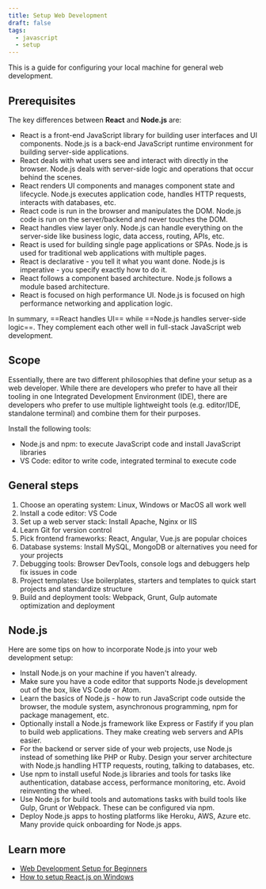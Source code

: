 ```yaml
---
title: Setup Web Development
draft: false
tags:
  - javascript
  - setup
---
```


This is a guide for configuring your local machine for general web development.

## Prerequisites

The key differences between **React** and **Node.js** are:

- React is a front-end JavaScript library for building user interfaces and UI components. Node.js is a back-end JavaScript runtime environment for building server-side applications.
- React deals with what users see and interact with directly in the browser. Node.js deals with server-side logic and operations that occur behind the scenes.
- React renders UI components and manages component state and lifecycle. Node.js executes application code, handles HTTP requests, interacts with databases, etc.
- React code is run in the browser and manipulates the DOM. Node.js code is run on the server/backend and never touches the DOM.
- React handles view layer only. Node.js can handle everything on the server-side like business logic, data access, routing, APIs, etc.
- React is used for building single page applications or SPAs. Node.js is used for traditional web applications with multiple pages.
- React is declarative - you tell it what you want done. Node.js is imperative - you specify exactly how to do it.
- React follows a component based architecture. Node.js follows a module based architecture.
- React is focused on high performance UI. Node.js is focused on high performance networking and application logic.

In summary, ==React handles UI== while ==Node.js handles server-side logic==. They complement each other well in full-stack JavaScript web development.

## Scope

Essentially, there are two different philosophies that define your setup as a web developer. While there are developers who prefer to have all their tooling in one Integrated Development Environment (IDE), there are developers who prefer to use multiple lightweight tools (e.g. editor/IDE, standalone terminal) and combine them for their purposes.

Install the following tools:

- Node.js and npm: to execute JavaScript code and install JavaScript libraries
- VS Code: editor to write code, integrated terminal to execute code

## General steps

1. Choose an operating system: Linux, Windows or MacOS all work well
2. Install a code editor: VS Code
3. Set up a web server stack: Install Apache, Nginx or IIS
4. Learn Git for version control
5. Pick frontend frameworks: React, Angular, Vue.js are popular choices
6. Database systems: Install MySQL, MongoDB or alternatives you need for your projects
7. Debugging tools: Browser DevTools, console logs and debuggers help fix issues in code
8. Project templates: Use boilerplates, starters and templates to quick start projects and standardize structure
9. Build and deployment tools: Webpack, Grunt, Gulp automate optimization and deployment

## Node.js

Here are some tips on how to incorporate Node.js into your web development setup:

- Install Node.js on your machine if you haven't already. 
- Make sure you have a code editor that supports Node.js development out of the box, like VS Code or Atom.
- Learn the basics of Node.js - how to run JavaScript code outside the browser, the module system, asynchronous programming, npm for package management, etc.
- Optionally install a Node.js framework like Express or Fastify if you plan to build web applications. They make creating web servers and APIs easier.
- For the backend or server side of your web projects, use Node.js instead of something like PHP or Ruby. Design your server architecture with Node.js handling HTTP requests, routing, talking to databases, etc.
- Use npm to install useful Node.js libraries and tools for tasks like authentication, database access, performance monitoring, etc. Avoid reinventing the wheel.
- Use Node.js for build tools and automations tasks with build tools like Gulp, Grunt or Webpack. These can be configured via npm.
- Deploy Node.js apps to hosting platforms like Heroku, AWS, Azure etc. Many provide quick onboarding for Node.js apps.

## Learn more

- [Web Development Setup for Beginners](https://www.robinwieruch.de/developer-setup/)
- [How to setup React.js on Windows](https://www.robinwieruch.de/react-js-windows-setup/)
